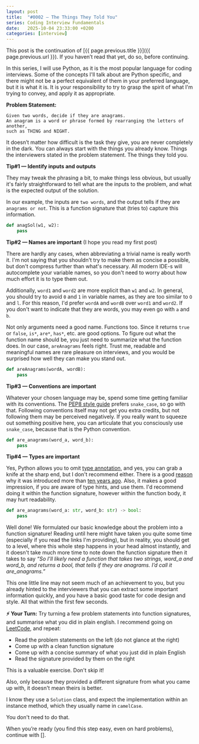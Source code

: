 ```yaml
---
layout: post
title:  "#0002 — The Things They Told You"
series: Coding Interview Fundamentals
date:   2025-10-04 23:33:00 +0200
categories: [interview]
---
```

This post is the continuation of [{{ page.previous.title }}]({{ page.previous.url }}).
If you haven’t read that yet, do so, before continuing.

In this series, I will use Python, as it is the most popular language for coding interviews.
Some of the concepts I'll talk about are Python specific, 
and there might not be a perfect equivalent of them in your preferred language, but it is what it is.
It is your responsibility to try to grasp the spirit of what I'm trying to convey, and apply it as appropriate.

**Problem Statement:**
```
Given two words, decide if they are anagrams. 
An anagram is a word or phrase formed by rearranging the letters of another,
such as THING and NIGHT. 
```

It doesn’t matter how difficult is the task they give, you are never completely in the dark. 
You can always start with the things you already know. Things the interviewers stated in the problem statement. The things they told you.

**Tip#1 — Identify inputs and outputs**

They may tweak the phrasing a bit, to make things less obvious, but usually it's fairly straightforward to tell
what are the inputs to the problem, and what is the expected output of the solution.

In our example, the inputs are `two words`, and the output tells if they are `anagrams or not`.
This is a function signature that (tries to) capture this information.
```python
def anagSol(w1, w2):
    pass
```

**Tip#2 — Names are important** (I hope you read my first post)

There are hardly any cases, when abbreviating a trivial name is really worth it. 
I'm not saying that you shouldn't try to make them as concise a possible, but don't compress further than what's necessary.
All modern IDE-s will autocomplete your variable names, so you don't need to worry about how much effort it is to type them out.

Additionally, `word1` and `word2` are more explicit than `w1` and `w2`.
In general, you should try to avoid `0` and `1` in variable names, as they are too similar to `O` and `l`.
For this reason, I'd prefer `wordA` and `wordB` over `word1` and `word2`. 
If you don't want to indicate that they are words, you may even go with `a` and `b`.

Not only arguments need a good name. Functions too. Since it returns `true` or `false`, `is*`, `are*`, `has*`, etc. are good options.
To figure out what the function name should be, you just need to summarize what the function does. 
In our case, `areAnagrams` feels right. 
Trust me, readable and meaningful names are rare pleasure on interviews, 
and you would be surprised how well they can make you stand out.

```python
def areAnagrams(wordA, wordB):
    pass
```

**Tip#3 — Conventions are important**

Whatever your chosen language may be, spend some time getting familiar with its conventions. 
The [PEP8 style guide](https://peps.python.org/pep-0008/#function-and-variable-names) prefers `snake_case`, so go with that. 
Following conventions itself may not get you extra credits, but not following them may be perceived negatively. 
If you really want to squeeze out something positive here, you can articulate that you consciously use `snake_case`, because that is the Python convention.

```python
def are_anagrams(word_a, word_b):
    pass
```

**Tip#4 — Types are important**
    
Yes, Python allows you to omit [type annotation](https://docs.python.org/3/library/typing.html), and yes, you can grab a knife at the sharp end, but I don't recommend either.
There is a good [reason](https://www.artima.com/weblogs/viewpost.jsp?thread=85551) why it was introduced more than [ten years ago](https://peps.python.org/pep-0484/#rationale-and-goals).
Also, it makes a good impression, if you are aware of type hints, and use them.
I'd recommend doing it within the function signature, however within the function body, it may hurt readability.

```python
def are_anagrams(word_a: str, word_b: str) -> bool:
    pass
```

Well done! We formulated our basic knowledge about the problem into a function signature!
Reading until here might have taken you quite some time (especially if you read the links I'm providing), 
but in reality, you should get to a level, where this whole step happens in your head almost instantly, 
and it doesn't take much more time to note down the function signature then it takes to say 
_“So I’ll likely need a function that takes two strings, word_a and word_b, and returns a bool, that tells if they are anagrams. I’d call it are_anagrams.”_

This one little line may not seem much of an achievement to you, 
but you already hinted to the interviewers that you can extract some important information quickly, 
and you have a basic good taste for code design and style. All that within the first few seconds.

**⚡ Your Turn:** 
Try turning a few problem statements into function signatures, and summarise what you did in plain english.
I recommend going on [LeetCode](https://leetcode.com), and repeat: 
- Read the problem statements on the left (do not glance at the right)
- Come up with a clean function signature
- Come up with a concise summary of what you just did in plain English
- Read the signature provided by them on the right

This is a valuable exercise. Don't skip it!

Also, only because they provided a different signature from what you came up with, it doesn't mean theirs is better.

I know they use a `Solution` class, and expect the implementation within an instance method, which they usually name in `camelCase`. 

You don't need to do that.

When you’re ready (you find this step easy, even on hard problems), continue with [].
